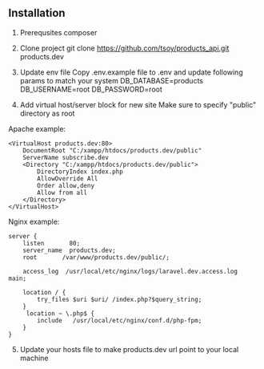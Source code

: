 ## Installation

1. Prerequsites
composer

1. Clone project
git clone https://github.com/tsoy/products_api.git products.dev

1. Update env file
Copy .env.example file to .env and update following params to match your system
DB_DATABASE=products
DB_USERNAME=root
DB_PASSWORD=root

1. Add virtual host/server block for new site
Make sure to specify "public" directory as root

Apache example:
```
<VirtualHost products.dev:80>
    DocumentRoot "C:/xampp/htdocs/products.dev/public"
    ServerName subscribe.dev
    <Directory "C:/xampp/htdocs/products.dev/public">
        DirectoryIndex index.php
        AllowOverride All
        Order allow,deny
        Allow from all
    </Directory>
</VirtualHost>
```
Nginx example:
```
server {
    listen       80;
    server_name  products.dev;
    root       /var/www/products.dev/public/;

    access_log  /usr/local/etc/nginx/logs/laravel.dev.access.log  main;

    location / {
        try_files $uri $uri/ /index.php?$query_string;
    }
     location ~ \.php$ {
        include   /usr/local/etc/nginx/conf.d/php-fpm;
    }
}
```
5. Update your hosts file to make products.dev url point to your local machine
 